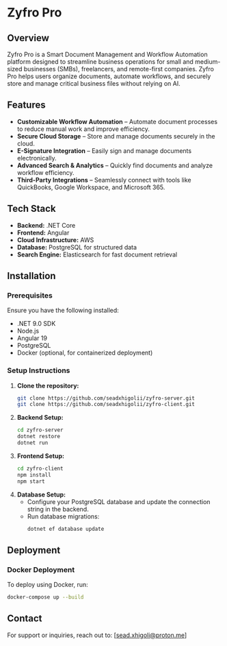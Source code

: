 # Zyfro Pro

## Overview
Zyfro Pro is a Smart Document Management and Workflow Automation platform designed to streamline business operations for small and medium-sized businesses (SMBs), freelancers, and remote-first companies. Zyfro Pro helps users organize documents, automate workflows, and securely store and manage critical business files without relying on AI.

## Features
- **Customizable Workflow Automation** – Automate document processes to reduce manual work and improve efficiency.
- **Secure Cloud Storage** – Store and manage documents securely in the cloud.
- **E-Signature Integration** – Easily sign and manage documents electronically.
- **Advanced Search & Analytics** – Quickly find documents and analyze workflow efficiency.
- **Third-Party Integrations** – Seamlessly connect with tools like QuickBooks, Google Workspace, and Microsoft 365.

## Tech Stack
- **Backend:** .NET Core
- **Frontend:** Angular
- **Cloud Infrastructure:** AWS
- **Database:** PostgreSQL for structured data
- **Search Engine:** Elasticsearch for fast document retrieval

## Installation
### Prerequisites
Ensure you have the following installed:
- .NET 9.0 SDK
- Node.js
- Angular 19
- PostgreSQL
- Docker (optional, for containerized deployment)

### Setup Instructions
1. **Clone the repository:**
   ```sh
   git clone https://github.com/seadxhigolii/zyfro-server.git
   git clone https://github.com/seadxhigolii/zyfro-client.git
   ```
2. **Backend Setup:**
   ```sh
   cd zyfro-server
   dotnet restore
   dotnet run
   ```
3. **Frontend Setup:**
   ```sh
   cd zyfro-client
   npm install
   npm start
   ```
4. **Database Setup:**
   - Configure your PostgreSQL database and update the connection string in the backend.
   - Run database migrations:
     ```sh
     dotnet ef database update
     ```

## Deployment
### Docker Deployment
To deploy using Docker, run:
```sh
docker-compose up --build
```

## Contact
For support or inquiries, reach out to: [sead.xhigoli@proton.me]

